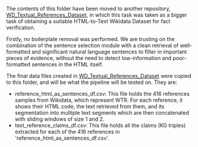 The contents of this folder have been moved to another repository, [WD_Textual_References_Dataset](https://anonymous.4open.science/r/WD_Textual_References_Dataset-510B/), in which this task was taken as a bigger task of obtaining a suitable HTML-to-Text Wikidata Dataset for fact verification.

Firstly, no boilerplate removal was performed. We are trusting on the combination of the sentence selection module with a clean retrieval of well-formatted and significant natural language sentences to filter in important pieces of evidence, without the need to detect low-information and poor-formatted sentences in the HTML itself.

The final data files created in [WD_Textual_References_Dataset]([https://anonymous.4open.science/status/WD_Textual_References_Dataset-510B](https://anonymous.4open.science/r/WD_Textual_References_Dataset-510B/)) were copied to this folder, and will be what the pipeline will be tested on. They are:
- reference_html_as_sentences_df.csv: This file holds the 416 references samples from Wikidata, which represent WTR. For each reference, it shows their HTML code, the text retrieved from them, and its segmentation into multiple text segments which are then concatenated with sliding windows of size 1 and 2.
- text_reference_claims_df.csv: This file holds all the claims (KG triples) extracted for each of the 416 references in 'reference_html_as_sentences_df.csv'.
